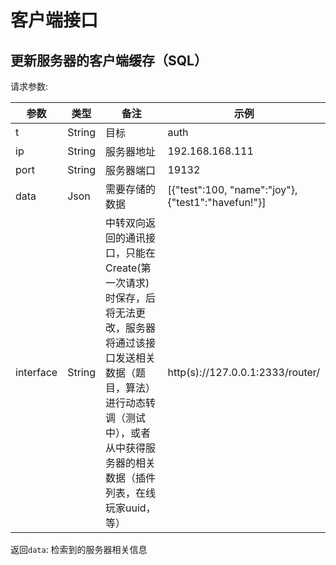 # 客户端接口

## 更新服务器的客户端缓存（SQL）

请求参数:

参数 | 类型 | 备注 | 示例
 --- | --- | --- | ---
t | String | 目标 | auth
ip | String | 服务器地址 | 192.168.168.111
port | String | 服务器端口 | 19132
data | Json | 需要存储的数据 | \[{"test":100, "name":"joy"},{"test1":"havefun!"}\]
interface | String | 中转双向返回的通讯接口，只能在Create(第一次请求)时保存，后将无法更改，服务器将通过该接口发送相关数据（题目，算法）进行动态转调（测试中），或者从中获得服务器的相关数据（插件列表，在线玩家uuid，等） | http(s)://127.0.0.1:2333/router/

返回`data`: 检索到的服务器相关信息
